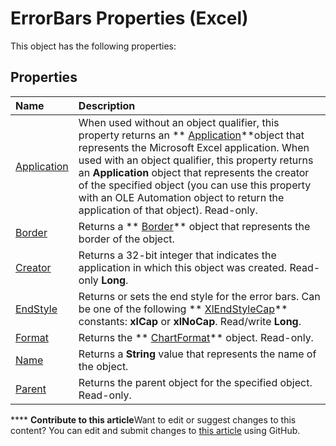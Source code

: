 
# ErrorBars Properties (Excel)
This object has the following properties:

## Properties



|**Name**|**Description**|
|:-----|:-----|
| [Application](8c1645af-92e0-7f64-2d58-a20f0f97d2e6.md)|When used without an object qualifier, this property returns an  ** [Application](19b73597-5cf9-4f56-8227-b5211f657f6f.md)**object that represents the Microsoft Excel application. When used with an object qualifier, this property returns an  **Application** object that represents the creator of the specified object (you can use this property with an OLE Automation object to return the application of that object). Read-only.|
| [Border](13fadbf3-92ce-23a3-f400-ae89203f3145.md)|Returns a  ** [Border](bca516bf-7c0f-f9df-078d-dfb522f256f3.md)** object that represents the border of the object.|
| [Creator](8a54a5dd-a62d-e027-8c44-ba4f97ac425d.md)|Returns a 32-bit integer that indicates the application in which this object was created. Read-only  **Long**.|
| [EndStyle](865c1da8-1231-5290-c737-c0415615a0ea.md)|Returns or sets the end style for the error bars. Can be one of the following  ** [XlEndStyleCap](ad512f22-a2f5-9334-b724-ea1185394c20.md)** constants: **xlCap** or **xlNoCap**. Read/write  **Long**.|
| [Format](a403ece7-66aa-fadf-e7cf-22fe8f4c4d44.md)|Returns the  ** [ChartFormat](edac71b7-ed38-6658-2cbf-6493dc1ad3ed.md)** object. Read-only.|
| [Name](8ff0eff8-3d9d-e512-70a1-79a1640ec1ec.md)|Returns a  **String** value that represents the name of the object.|
| [Parent](90e3daf2-d87e-b7b7-923c-f8816317cf9d.md)|Returns the parent object for the specified object. Read-only.|

****   **Contribute to this article**Want to edit or suggest changes to this content? You can edit and submit changes to  [this article](https://github.com/jhershey00/VBA_Excel_Test/OpenXMLCon/articles/e64a3198-fb93-45d5-8b74-f750d1e06a19.md) using GitHub.

